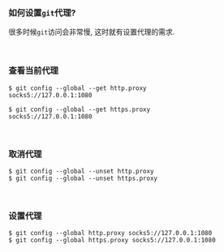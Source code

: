 ### 如何设置`git`代理?
很多时候`git`访问会非常慢, 这时就有设置代理的需求.

&nbsp;  
### 查看当前代理
```shell
$ git config --global --get http.proxy 
socks5://127.0.0.1:1080

$ git config --global --get https.proxy  
socks5://127.0.0.1:1080
```

&nbsp;  
### 取消代理
```shell
$ git config --global --unset http.proxy
$ git config --global --unset https.proxy
```

&nbsp;  
### 设置代理
```shell
$ git config --global http.proxy socks5://127.0.0.1:1080
$ git config --global https.proxy socks5://127.0.0.1:1080
```